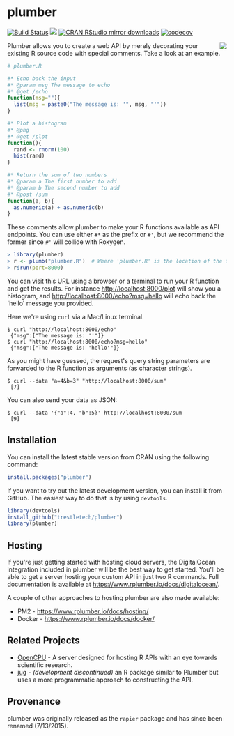 # plumber

[![Build Status](https://travis-ci.org/trestletech/plumber.svg?branch=master)](https://travis-ci.org/trestletech/plumber)
[![](https://www.r-pkg.org/badges/version/plumber)](https://www.r-pkg.org/pkg/plumber)
[![CRAN RStudio mirror downloads](https://cranlogs.r-pkg.org/badges/plumber?color=brightgreen)](https://www.r-pkg.org/pkg/plumber)
[![codecov](https://codecov.io/gh/trestletech/plumber/branch/master/graph/badge.svg)](https://codecov.io/gh/trestletech/plumber)

<img align="right" src="https://www.rplumber.io/components/images/plumber-broken.png" />

Plumber allows you to create a web API by merely decorating your existing R source code with special comments. Take a look at an example.

```r
# plumber.R

#* Echo back the input
#* @param msg The message to echo
#* @get /echo
function(msg=""){
  list(msg = paste0("The message is: '", msg, "'"))
}

#* Plot a histogram
#* @png
#* @get /plot
function(){
  rand <- rnorm(100)
  hist(rand)
}

#* Return the sum of two numbers
#* @param a The first number to add
#* @param b The second number to add
#* @post /sum
function(a, b){
  as.numeric(a) + as.numeric(b)
}
```

These comments allow plumber to make your R functions available as API endpoints. You can use either `#*` as the prefix or `#'`, but we recommend the former since `#'` will collide with Roxygen. 

```r
> library(plumber)
> r <- plumb("plumber.R")  # Where 'plumber.R' is the location of the file shown above
> r$run(port=8000)
```

You can visit this URL using a browser or a terminal to run your R function and get the results. For instance [http://localhost:8000/plot](http://localhost:8000/plot) will show you a histogram, and [http://localhost:8000/echo?msg=hello](http://localhost:8000/echo?msg=hello) will echo back the 'hello' message you provided.

Here we're using `curl` via a Mac/Linux terminal.

```
$ curl "http://localhost:8000/echo"
 {"msg":["The message is: ''"]}
$ curl "http://localhost:8000/echo?msg=hello"
 {"msg":["The message is: 'hello'"]}
```  

As you might have guessed, the request's query string parameters are forwarded to the R function as arguments (as character strings).

```
$ curl --data "a=4&b=3" "http://localhost:8000/sum"
 [7]
```

You can also send your data as JSON:

```
$ curl --data '{"a":4, "b":5}' http://localhost:8000/sum
 [9]
```

## Installation

You can install the latest stable version from CRAN using the following command:

```r
install.packages("plumber")
```

If you want to try out the latest development version, you can install it from GitHub. The easiest way to do that is by using `devtools`.

```r
library(devtools)
install_github("trestletech/plumber")
library(plumber)
```

## Hosting

If you're just getting started with hosting cloud servers, the DigitalOcean integration included in plumber will be the best way to get started. You'll be able to get a server hosting your custom API in just two R commands. Full documentation is available at https://www.rplumber.io/docs/digitalocean/.

A couple of other approaches to hosting plumber are also made available:

 - PM2 - https://www.rplumber.io/docs/hosting/
 - Docker - https://www.rplumber.io/docs/docker/

## Related Projects

- [OpenCPU](https://www.opencpu.org/) - A server designed for hosting R APIs with an eye towards scientific research.
- [jug](http://bart6114.github.io/jug/index.html) - *(development discontinued)* an R package similar to Plumber but uses a more programmatic approach to constructing the API.

## Provenance

plumber was originally released as the `rapier` package and has since been renamed (7/13/2015).
